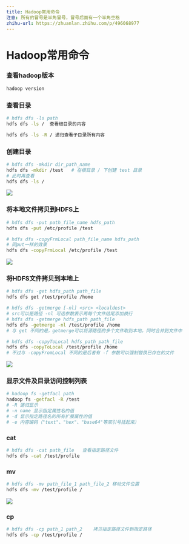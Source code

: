 ```yaml
---
title: Hadoop常用命令
注意: 所有的冒号是半角冒号，冒号后面有一个半角空格
zhihu-url: https://zhuanlan.zhihu.com/p/496068977
---
```


# Hadoop常用命令

### 查看hadoop版本

```sh
hadoop version
```

### 查看目录

```sh
# hdfs dfs -ls path
hdfs dfs -ls /	查看根目录的内容

hdfs dfs -ls -R / 递归查看子目录所有内容
```

### 创建目录

```sh
# hdfs dfs -mkdir dir_path_name
hdfs dfs -mkdir /test	# 在根目录 / 下创建 test 目录
# 此时再查看
hdfs dfs -ls /
```

![](http://www.droliz.cn/markdown_img/Pasted%20image%2020220318090517.png)

### 将本地文件拷贝到HDFS上

```sh
# hdfs dfs -put path_file_name hdfs_path
hdfs dfs -put /etc/profile /test

# hdfs dfs -copyFrmLocal path_file_name hdfs_path
# 同put一样的效果
hdfs dfs -copyFrmLocal /etc/profile /test
```

![](http://www.droliz.cn/markdown_img/Pasted%20image%2020220318091658.png)

### 将HDFS文件拷贝到本地上

```sh
# hdfs dfs -get hdfs_path path_file
hdfs dfs get /test/profile /home

# hdfs dfs -getmerge [-nl] <src> <localdest>
# src可以是路径 -nl 可选参数表示再每个文件结尾添加换行
# hdfs dfs -getmerge hdfs_path path_file
hdfs dfs -getmerge -nl /test/profile /home
# 与 get 不同的是，getmerge可以将源路径的多个文件取到本地，同时合并到文件中

# hdfs dfs -copyToLocal hdfs_path path_file
hdfs dfs -copyToLocal /test/profile /home
# 不过与 -copyFromLocal 不同的是后者有 -f 参数可以强制替换已存在的文件
```

![](http://www.droliz.cn/markdown_img/Pasted%20image%2020220318092244.png)

### 显示文件及目录访问控制列表

```sh
# hadoop fs -getfacl path
hadoop fs -getfacl -R /test
# -R 递归显示
# -n name 显示指定属性名的值
# -d 显示指定路径名的所有扩展属性的值
# -e 内容编码（"text"、"hex"、"base64"等双引号括起来）
```

### cat
```sh
# hdfs dfs -cat path_file 	查看指定路径文件
hdfs dfs -cat /test/profile
```

### mv
```sh
# hdfs dfs -mv path_file_1 path_file_2 移动文件位置
hdfs dfs -mv /test/profile /
```

![](http://www.droliz.cn/markdown_img/Pasted%20image%2020220318094039.png)

### cp
```sh
# hdfs dfs -cp path_1 path_2 	拷贝指定路径文件到指定路径
hdfs dfs -cp /test/profile /
```